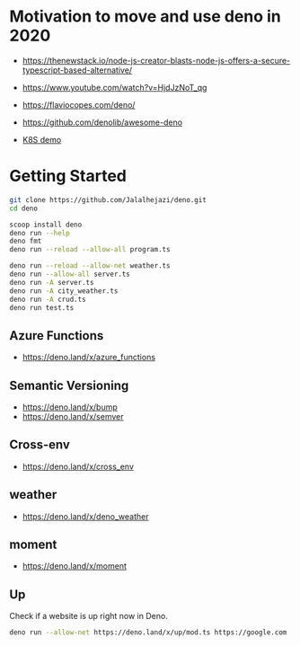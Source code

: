 # Motivation to move and use deno in 2020

- https://thenewstack.io/node-js-creator-blasts-node-js-offers-a-secure-typescript-based-alternative/

- https://www.youtube.com/watch?v=HjdJzNoT_qg

- https://flaviocopes.com/deno/

- https://github.com/denolib/awesome-deno

- [K8S demo](https://github.com/knative/docs/tree/master/community/samples/serving/helloworld-deno)

# Getting Started

```bash
git clone https://github.com/Jalalhejazi/deno.git
cd deno

scoop install deno
deno run --help
deno fmt
deno run --reload --allow-all program.ts

deno run --reload --allow-net weather.ts
deno run --allow-all server.ts
deno run -A server.ts
deno run -A city_weather.ts
deno run -A crud.ts
deno run test.ts

```

## Azure Functions

- https://deno.land/x/azure_functions


## Semantic Versioning

- https://deno.land/x/bump
- https://deno.land/x/semver

## Cross-env

- https://deno.land/x/cross_env

## weather
- https://deno.land/x/deno_weather

## moment
- https://deno.land/x/moment

## Up

Check if a website is up right now in Deno.

```bash
deno run --allow-net https://deno.land/x/up/mod.ts https://google.com
```





